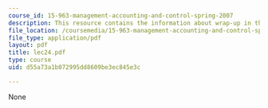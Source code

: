 ```yaml
---
course_id: 15-963-management-accounting-and-control-spring-2007
description: This resource contains the information about wrap-up in this course.
file_location: /coursemedia/15-963-management-accounting-and-control-spring-2007/d55a73a1b072995dd8609be3ec845e3c_lec24.pdf
file_type: application/pdf
layout: pdf
title: lec24.pdf
type: course
uid: d55a73a1b072995dd8609be3ec845e3c

---
```

None